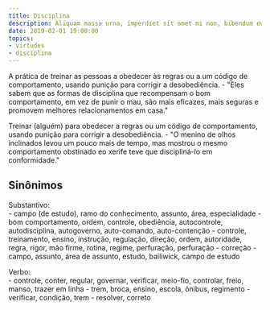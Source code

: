 ```yaml
---
title: Disciplina
description: Aliquam massa urna, imperdiet sit amet mi non, bibendum euismod est.
date: 2019-02-01 19:00:00
topics: 
- virtudes
- disciplina
---
```


A prática de treinar as pessoas a obedecer às regras ou a um código de comportamento, usando punição para corrigir a desobediência.
	- "Eles sabem que as formas de disciplina que recompensam o bom comportamento, em vez de punir o mau, são mais eficazes, mais seguras e promovem melhores relacionamentos em casa."

Treinar (alguém) para obedecer a regras ou um código de comportamento, usando punição para corrigir a desobediência.
	- "O menino de olhos inclinados levou um pouco mais de tempo, mas mostrou o mesmo comportamento obstinado eo xerife teve que discipliná-lo em conformidade."

## Sinônimos
Substantivo:  
	- campo (de estudo), ramo do conhecimento, assunto, área, especialidade
	- bom comportamento, ordem, controle, obediência, autocontrole, autodisciplina, autogoverno, auto-comando, auto-contenção
	- controle, treinamento, ensino, instrução, regulação, direção, ordem, autoridade, regra, rigor, mão firme, rotina, regime, perfuração, perfuração
	- correção
	- campo, assunto, área de assunto, estudo, bailiwick, campo de estudo

Verbo:  
	- controle, conter, regular, governar, verificar, meio-fio, controlar, freio, manso, trazer em linha
	- trem, broca, ensino, escola, ônibus, regimento
	- verificar, condição, trem
	- resolver, correto

